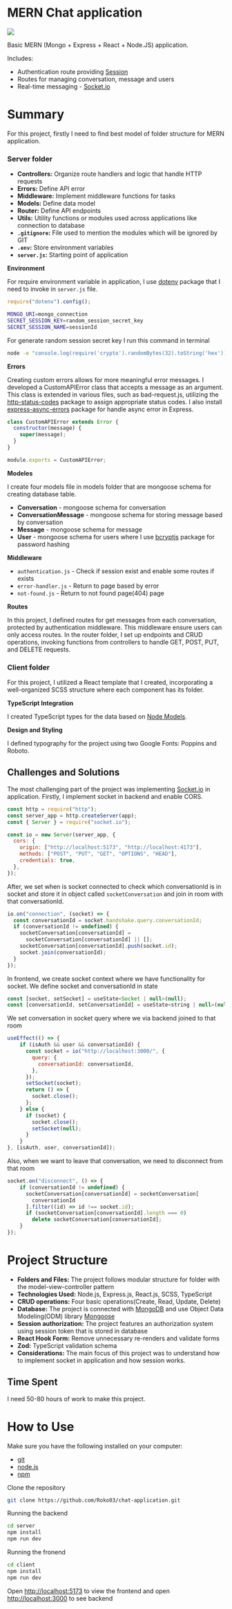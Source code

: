 # MERN Chat application

![](./public/node-code-school.gif)

Basic MERN (Mongo + Express + React + Node.JS) application.

Includes:
- Authentication route providing [Session](https://expressjs.com/en/resources/middleware/session.html)
- Routes for managing conversation, message and users
- Real-time messaging - [Socket.io](https://socket.io/)

# Summary

For this project, firstly I need to find best model of folder structure for MERN application. 

### Server folder
- **Controllers:** Organize route handlers and logic that handle HTTP requests
- **Errors:** Define API error
- **Middleware:** Implement middleware functions for tasks
- **Models:** Define data model 
- **Router:** Define API endpoints
- **Utils:** Utility functions or modules used across applications like connection to database
- **`.gitignore`:** File used to mention the modules which will be ignored by GIT
- **`.env`:** Store environment variables
- **`server.js`:** Starting point of application

**Environment**

For require environment variable in application, I use [dotenv](https://www.npmjs.com/package/dotenv) package that I need to invoke in `server.js` file.

```javascript
require("dotenv").config();
```

```bash
MONGO_URI=mongo_connection
SECRET_SESSION_KEY=random_session_secret_key
SECRET_SESSION_NAME=sessionId
```

For generate random session secret key I run this command in terminal

```bash
node -e "console.log(require('crypto').randomBytes(32).toString('hex'))"

```

**Errors**

Creating custom errors allows for more meaningful error messages. I developed a CustomAPIError class that accepts a message as an argument. This class is extended in various files, such as bad-request.js, utilizing the [http-status-codes](https://www.npmjs.com/package/http-status-codes) package to assign appropriate status codes. I also install [express-async-errors](https://www.npmjs.com/package/express-async-errors) package for handle async error in Express.

```javascript
class CustomAPIError extends Error {
  constructor(message) {
    super(message);
  }
}

module.exports = CustomAPIError;
```

**Modeles**

I create four models file in models folder that are mongoose schema for creating database table.
- **Conversation** - mongoose schema for conversation
- **ConversationMessage** - mongoose schema for storing message based by conversation
- **Message** - mongoose schema for message
- **User** - mongoose schema for users where I use [bcryptjs](https://www.npmjs.com/package/bcryptjs) package for password hashing

**Middleware**
- `authentication.js` - Check if session exist and enable some routes if exists
- `error-handler.js` - Return to page based by error
- `not-found.js` - Return to not found page(404) page

**Routes**

In this project, I defined routes for get messages from each conversation, protected by authentication middleware. This middleware ensure users can only access routes. In the router folder, I set up endpoints and CRUD operations, invoking functions from controllers to handle GET, POST, PUT, and DELETE requests.

### Client folder

For this project, I utilized a React template that I created, incorporating a well-organized SCSS structure where each component has its folder.

**TypeScript Integration**

I created TypeScript types for the data based on [Node Models](https://github.com/Roko03/chat-application/tree/main/server/models).

**Design and Styling**

I defined typography for the project using two Google Fonts: Poppins and Roboto.

## Challenges and Solutions

The most challenging part of the project was implementing [Socket.io](https://socket.io/docs/v4/) in application. Firstly, I implement socket in backend and enable CORS.
```javascript
const http = require("http");
const server_app = http.createServer(app);
const { Server } = require("socket.io");

const io = new Server(server_app, {
  cors: {
    origin: ["http://localhost:5173", "http://localhost:4173"],
    methods: ["POST", "PUT", "GET", "OPTIONS", "HEAD"],
    credentials: true,
  },
});
```
After, we set when is socket connected to check which conversationId is in socket and store it in object called `socketConversation` and join in room with that conversationId.

```javascript
io.on("connection", (socket) => {
  const conversationId = socket.handshake.query.conversationId;
  if (conversationId != undefined) {
    socketConversation[conversationId] =
      socketConversation[conversationId] || [];
    socketConversation[conversationId].push(socket.id);
    socket.join(conversationId);
  }
});
```
In frontend, we create socket context where we have functionality for socket. 
We define socket and conversationId in state
```javascript
const [socket, setSocket] = useState<Socket | null>(null);
const [conversationId, setConversationId] = useState<string | null>(null);
```
We set conversation in socket query where we via backend joined to that room
```javascript
useEffect(() => {
    if (isAuth && user && conversationId) {
      const socket = io("http://localhost:3000/", {
        query: {
          conversationId: conversationId,
        },
      });
      setSocket(socket);
      return () => {
        socket.close();
      };
    } else {
      if (socket) {
        socket.close();
        setSocket(null);
      }
    }
}, [isAuth, user, conversationId]);
```
Also, when we want to leave that conversation, we need to disconnect from that room
```javascript
socket.on("disconnect", () => {
    if (conversationId != undefined) {
      socketConversation[conversationId] = socketConversation[
        conversationId
      ].filter((id) => id !== socket.id);
      if (socketConversation[conversationId].length === 0)
        delete socketConversation[conversationId];
    }
});
```

# Project Structure
- **Folders and Files:** The project follows modular structure for folder with the model-view-controller pattern
- **Technologies Used:** Node.js, Express.js, React.js, SCSS, TypeScript
- **CRUD operations:** Four basic operations(Create, Read, Update, Delete)
- **Database:** The project is connected with [MongoDB](https://www.mongodb.com/) and use Object Data Modeling(ODM) library [Mongoose](https://mongoosejs.com/)
- **Session authorization:** The project features an authorization system using session token that is stored in database
- **React Hook Form:** Remove unnecessary re-renders and validate forms 
- **Zod:** TypeScript validation schema
- **Considerations:** The main focus of this project was to understand how to implement socket in application and how session works.

## Time Spent

I need 50-80 hours of work to make this project.

# How to Use
Make sure you have the following installed on your computer:

- [git](https://git-scm.com/)
- [node.js](https://nodejs.org/en)
- [npm](https://www.npmjs.com/)

Clone the repository

```bash
git clone https://github.com/Roko03/chat-application.git
```
Running the backend
```bash
cd server
npm install
npm run dev
```

Running the fronend
```bash
cd client
npm install
npm run dev
```

Open [http://localhost:5173](http://localhost:5173) to view the frontend and open [http://localhost:3000](http://localhost:3000) to see backend
